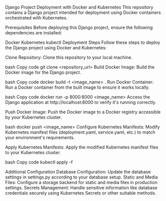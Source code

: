 Django Project Deployment with Docker and Kubernetes
This repository contains a Django project intended for deployment using Docker containers orchestrated with Kubernetes.

Prerequisites
Before deploying this Django project, ensure the following dependencies are installed:

Docker
Kubernetes
kubectl
Deployment Steps
Follow these steps to deploy the Django project using Docker and Kubernetes:

Clone Repository: Clone this repository to your local machine.

bash
Copy code
git clone <repository_url>
Build Docker Image: Build the Docker image for the Django project.

bash
Copy code
docker build -t <image_name> .
Run Docker Container: Run a Docker container from the built image to ensure it works locally.

bash
Copy code
docker run -p 8000:8000 <image_name>
Access the Django application at http://localhost:8000 to verify it's running correctly.

Push Docker Image: Push the Docker image to a Docker registry accessible by your Kubernetes cluster.

bash
docker push <image_name>
Configure Kubernetes Manifests: Modify Kubernetes manifest files (deployment.yaml, service.yaml, etc.) to match your environment's requirements.

Apply Kubernetes Manifests: Apply the modified Kubernetes manifest files to your Kubernetes cluster.

bash
Copy code
kubectl apply -f <kuberneties-Directory>

Additional Configuration
Database Configuration: Update the database settings in settings.py according to your database setup.
Static and Media Files: Configure a storage backend for static and media files in production settings.
Secrets Management: Handle sensitive information like database credentials securely using Kubernetes Secrets or other suitable methods.
